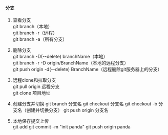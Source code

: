 #### 分支

1. 查看分支<br />
git branch（本地）<br />
git branch -r（远程）<br />
git branch -a（所有分支）

2. 删除分支<br />
git branch -D(--delete) branchName（本地）<br />
git branch -r -D origin/BranchName（本地的远程分支）<br />
git push origin -d(--delete) BranchName（远程删除git服务器上的分支）<br />

3. 远程clone和拉取分支<br />
git pull origin 远程分支<br />
git clone 项目地址

4. 创建分支并切换
git branch 分支名
git checkout 分支名
git checkout -b 分支名（创建并切换分支）
git push origin 分支名


5. 本地保存提交上传<br />
git add 
git commit -m "init panda"
git push origin panda


